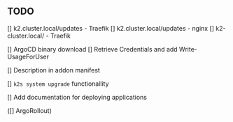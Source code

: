 ## TODO
[] k2.cluster.local/updates - Traefik
[] k2.cluster.local/updates - nginx
[] k2-cluster.local/ - Traefik

[] ArgoCD binary download
[] Retrieve Credentials and add Write-UsageForUser

[] Description in addon manifest

[] `k2s system upgrade` functionallity

[] Add documentation for deploying applications

([] ArgoRollout)